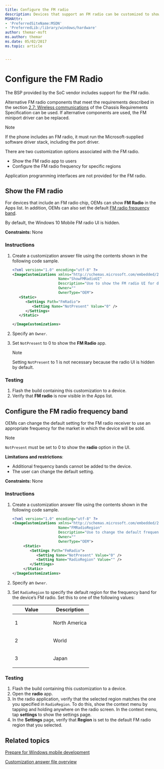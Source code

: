 ```yaml
---
title: Configure the FM radio
description: Devices that support an FM radio can be customized to show the FM radio, and configure the FM radio frequency for specific regions.
MSHAttr:
- 'PreferredSiteName:MSDN'
- 'PreferredLib:/library/windows/hardware'
author: themar-msft
ms.author: themar
ms.date: 05/02/2017
ms.topic: article


---
```

# Configure the FM Radio

The BSP provided by the SoC vendor includes support for the FM radio.

Alternative FM radio components that meet the requirements described in the section [2.7: Wireless communications](https://msdn.microsoft.com/en-us/library/windows/hardware/dn756593) of the Chassis Requirements Specification can be used. If alternative components are used, the FM miniport driver can be replaced.

> [!Note]
> If the phone includes an FM radio, it must run the Microsoft-supplied software driver stack, including the port driver.

There are two customization options associated with the FM radio.

* Show the FM radio app to users
* Configure the FM radio frequency for specific regions

Application programming interfaces are not provided for the FM radio.

## Show the FM radio

For devices that include an FM radio chip, OEMs can show **FM Radio** in the Apps list. In addition, OEMs can also set the default [FM radio frequency band](fm-radio-frequency-band.md).

By default, the Windows 10 Mobile FM radio UI is hidden.

<a href="" id="constraints---none"></a>**Constraints:** None

### Instructions

1. Create a customization answer file using the contents shown in the following code sample.

   ```XML
   <?xml version="1.0" encoding="utf-8" ?>
   <ImageCustomizations xmlns="http://schemas.microsoft.com/embedded/2004/10/ImageUpdate"
                        Name="ShowFMRadioUI"
                        Description="Use to show the FM radio UI for devices that include an FM radio chip."
                        Owner=""
                        OwnerType="OEM">
      <Static>
         <Settings Path="FmRadio">
            <Setting Name="NotPresent" Value="0" />
         </Settings>
      </Static>

   </ImageCustomizations>
   ```

2. Specify an `Owner`.
3. Set `NotPresent` to 0 to show the **FM Radio** app.
   > [!Note]
   > Setting `NotPresent` to 1 is not necessary because the radio UI is hidden by default.

### Testing

1. Flash the build containing this customization to a device.
1. Verify that **FM radio** is now visible in the Apps list.

## Configure the FM radio frequency band

OEMs can change the default setting for the FM radio receiver to use an appropriate frequency for the market in which the device will be sold.

> [!Note]
> `NotPresent` must be set to 0 to show the **radio** option in the UI.

**Limitations and restrictions**:

* Additional frequency bands cannot be added to the device.
* The user can change the default setting.

<a href="" id="constraints---none"></a>**Constraints:** None

### Instructions

1. Create a customization answer file using the contents shown in the following code sample.

   ```XML
   <?xml version="1.0" encoding="utf-8" ?>
   <ImageCustomizations xmlns="http://schemas.microsoft.com/embedded/2004/10/ImageUpdate"
                        Name="FMRadioRegion"
                        Description="Use to change the default frequency band for the FM radio receiver."
                        Owner=""
                        OwnerType="OEM">
        <Static>
           <Settings Path="FmRadio">
              <Setting Name="NotPresent" Value="0" />
              <Setting Name="RadioRegion" Value="" />
           </Settings>
        </Static>
   </ImageCustomizations>
   ```

1. Specify an `Owner`.
1. Set `RadioRegion` to specify the default region for the frequency band for the device’s FM radio. Set this to one of the following values:

    <table>
    <colgroup>
    <col width="50%" />
    <col width="50%" />
    </colgroup>
    <thead>
    <tr class="header">
    <th>Value</th>
    <th>Description</th>
    </tr>
    </thead>
    <tbody>
    <tr class="odd">
    <td><p>1</p></td>
    <td><p>North America</p></td>
    </tr>
    <tr class="even">
    <td><p>2</p></td>
    <td><p>World</p></td>
    </tr>
    <tr class="odd">
    <td><p>3</p></td>
    <td><p>Japan</p></td>
    </tr>
    </tbody>
    </table>

### Testing

1. Flash the build containing this customization to a device.
1. Open the **radio** app.
1. In the radio application, verify that the selected region matches the one you specified in `RadioRegion`. To do this, show the context menu by tapping and holding anywhere on the radio screen. In the context menu, tap **settings** to show the settings page.
1. In the **Settings** page, verify that **Region** is set to the default FM radio region that you selected.

## Related topics

[Prepare for Windows mobile development](https://docs.microsoft.com/en-us/windows-hardware/manufacture/mobile/preparing-for-windows-mobile-development)

[Customization answer file overview](https://docs.microsoft.com/en-us/windows-hardware/customize/mobile/mcsf/customization-answer-file)
